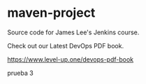 # maven-project
Source code for James Lee's Jenkins course.

Check out our Latest DevOps PDF book.

https://www.level-up.one/devops-pdf-book

prueba 3
